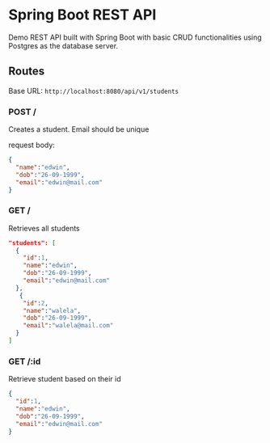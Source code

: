 # Spring Boot REST API

Demo REST API built with Spring Boot with basic CRUD functionalities using Postgres as the database server.

## Routes

Base URL: `http://localhost:8080/api/v1/students`

### POST / 
Creates a student. Email should be unique

request body:
```json
{
  "name":"edwin",
  "dob":"26-09-1999",
  "email":"edwin@mail.com"
}
```

### GET /
Retrieves all students

```json
"students": [
  {
    "id":1,
    "name":"edwin",
    "dob":"26-09-1999",
    "email":"edwin@mail.com"
  },
   {
    "id":2,
    "name":"walela",
    "dob":"26-09-1999",
    "email":"walela@mail.com"
  }
]
```

### GET /:id
Retrieve student based on their id

```json
{
  "id":1,
  "name":"edwin",
  "dob":"26-09-1999",
  "email":"edwin@mail.com"
}
```
